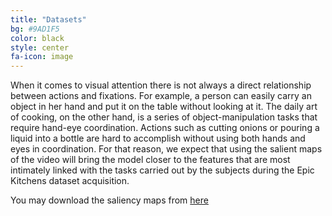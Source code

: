 ```yaml
---
title: "Datasets"
bg: #9AD1F5
color: black
style: center
fa-icon: image
---
```


When it comes to visual attention there is not always a direct relationship between actions and fixations. For example, a person can easily carry an object in her hand and put it on the table without looking at it.
The daily art of cooking, on the other hand, is a series of object-manipulation tasks that require hand-eye coordination. Actions such as cutting onions or pouring a liquid into a bottle are hard to accomplish without using both hands and eyes in coordination. For that reason, we expect that using the salient maps of the video will bring the model closer to the features that are most intimately linked with the tasks carried out by the subjects during the Epic Kitchens dataset acquisition.

You may download the saliency maps from [here](https://imatge.upc.edu/web/sites/default/files/projects/saliency/public/epic-kitchens/odi_saliency_maps.tar.gz)
